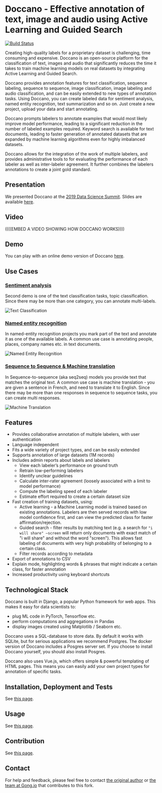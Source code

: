 # Doccano - Effective annotation of text, image and audio using Active Learning and Guided Search

[![Build Status](https://travis-ci.org/chakki-works/doccano.svg?branch=master)](https://travis-ci.org/chakki-works/doccano)

Creating high-quality labels for a proprietary dataset is challenging, time consuming and expensive. Doccano is an open-source platform for the classification of text, images and audio that significantly reduces the time it takes to train machine learning models on real datasets by integrating Active Learning and Guided Search.

Doccano provides annotation features for text classification, sequence labeling, sequence to sequence, image classification, image labeling and audio classification, and can be easily extended to new types of annotation tasks. Using Doccano, you can create labeled data for sentiment analysis, named entity recognition, text summarization and so on. Just create a new project, upload your data and start annotating.

Doccano prompts labelers to annotate examples that would most likely improve model performance, leading to a significant reduction in the number of labeled examples required. Keyword search is available for text documents, leading to faster generation of annotated datasets that are expanded by machine learning algorithms even for highly imbalanced datasets.

Doccano allows for the integration of the work of multiple labelers, and provides administrative tools to for evaluating the performance of each labeler as well as inter-labeler agreement. It further combines the labelers annotations to create a joint gold standard.

## Presentation
We presented Doccano at the [2019 Data Science Summit](https://www.aidatasciencesummit.com/). Slides are available [here](https://docs.google.com/presentation/d/12T0AzfMb_0ikfxP4ZA2eaGaVyx9w45PoFKC6oSF2dVU/edit?usp=sharing).

## Video
((((EMBED A VIDEO SHOWING HOW DOCCANO WORKS))))

## Demo
You can play with an online demo version of Doccano [here](http://doccano.herokuapp.com).

## Use Cases

### [Sentiment analysis](https://doccano.herokuapp.com/demo/text-classification/)

Second demo is one of the text classification tasks, topic classification. Since there may be more than one category, you can annotate multi-labels.

![Text Classification](./docs/text_classification.gif)

### [Named entity recognition](https://doccano.herokuapp.com/demo/named-entity-recognition/)

In named-entity recognition projects you mark part of the text and annotate it as one of the available labels. A common use case is annotating people, places, company names etc. in text documents.

![Named Entity Recognition](./docs/named_entity_annotation.gif)

### [Sequence to Sequence & Machine translation](https://doccano.herokuapp.com/demo/translation/)

In Sequence-to-sequence (aka seq2seq) models you provide text that matches the original text. A common use case is machine translation - you are given a sentence in French, and need to translate it to English. Since there may be more than one responses in sequence to sequence tasks, you can create multi responses.

![Machine Translation](./docs/translation.gif)

## Features

* Provides collaborative annotation of multiple labelers, with user authentication
* Language independent
* Fits a wide variety of project types, and can be easily extended
* Supports annotation of large datasets (1M records)
* Includes admin reports about labels and labelers
  * View each labeler’s performance on ground truth
  * Retrain low-performing labelers
  * Identify unclear guidelines
  * Calculate inter-rater agreement (loosely associated with a limit to model performance)
  * Compute the labeling speed of each labeler
  * Estimate effort required to create a certain dataset size
* Fast creation of training datasets, using:
  * Active learning - a Machine Learning model is trained based on existing annotations. Labelers are then served records with low model confidence first, and can view the predicted class for faster affirmation/rejection.
  * Guided search - filter results by matching text (e.g. a search for `"i will share" –screen` will return only documents with exact match of "i will share" and without the word "screen"). This allows fast labeling of documents with very high probability of belonging to a certain class.
  * Filter records according to metadata
* Export of annotations to CSV
* Explain mode, highlighting words & phrases that might indicate a certain class, for faster annotation
* Increased productivity using keyboard shortcuts

## Technological Stack
Doccano is built in Django, a popular Python framework for web apps. This makes it easy for data scientists to:
- plug ML code in PyTorch, Tensorflow etc.
- perform computations and aggregations in Pandas
- display images created using Matplotlib / Seaborn etc.

Doccano uses a SQL-database to store data. By default it works with SQLite, but for serious applications we recommend Postgres. The docker version of Doccano includes a Posgres server set. If you choose to install Doccano yourself, you should also install Posgres.

Doccano also uses Vue.js, which offers simple & powerful templating of HTML pages. This means you can easily add your own project types for annotation of specific tasks.

## Installation, Deployment and Tests
See [this page](INSTALLATION.md).

## Usage
See [this page](usage.md).

## Contribution
See [this page](CONTRIBUTING.md).

## Contact

For help and feedback, please feel free to contact [the original author](https://github.com/Hironsan) or [the team at Gong.io](https://github.com/gong-io) that contributes to this fork.
